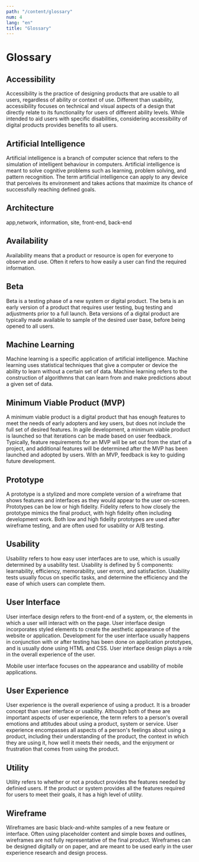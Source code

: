 ```yaml
---
path: "/content/glossary"
num: 4
lang: "en"
title: "Glossary"
---
```


# Glossary

## Accessibility

Accessibility is the practice of designing products that are usable to all users, regardless of ability or context of use. Different than usability, accessibility focuses on technical and visual aspects of a design that directly relate to its functionality for users of different ability levels. While intended to aid users with specific disabilities, considering accessibility of digital products provides benefits to all users.

## Artificial Intelligence

Artificial intelligence is a branch of computer science that refers to the simulation of intelligent behaviour in computers. Artificial intelligence is meant to solve cognitive problems such as learning, problem solving, and pattern recognition. The term artificial intelligence can apply to any device that perceives its environment and takes actions that maximize its chance of successfully reaching defined goals.

## Architecture
app,network, information, site, front-end, back-end

## Availability

Availability means that a product or resource is open for everyone to observe and use. Often it refers to how easily a user can find the required information.

## Beta

Beta is a testing phase of a new system or digital product. The beta is an early version of a product that requires user testing, bug testing and adjustments prior to a full launch. Beta versions of a digital product are typically made available to sample of the desired user base, before being opened to all users.

## Machine Learning

Machine learning is a specific application of artificial intelligence. Machine learning uses statistical techniques that give a computer or device the ability to learn without a certain set of data. Machine learning refers to the construction of algorithmns that can learn from and make predictions about a given set of data.

## Minimum Viable Product (MVP)

A minimum viable product is a digital product that has enough features to meet the needs of early adopters and key users, but does not include the full set of desired features. In agile development, a minimum viable product is launched so that iterations can be made based on user feedback. Typically, feature requirements for an MVP will be set out from the start of a project, and additional features will be determined after the MVP has been launched and adopted by users. With an MVP, feedback is key to guiding future development.


## Prototype
A prototype is a stylized and more complete version of a wireframe that shows features and interfaces as they would appear to the user on-screen. Prototypes can be low or high fidelity. Fidelity refers to how closely the prototype mimics the final product, with high fidelity often including development work. Both low and high fidelity prototypes are used after wireframe testing, and are often used for usability or A/B testing.

## Usability

Usability refers to how easy user interfaces are to use, which is usually determined by a usability test. Usability is defined by 5 components: learnability, efficiency, memorability, user errors, and satisfaction. Usability tests usually focus on specific tasks, and determine the efficiency and the ease of which users can complete them.

## User Interface

User interface design refers to the front-end of a system, or, the elements in which a user will interact with on the page. User interface design incorporates styled elements to create the aesthetic appearance of the website or application. Development for the user interface usually happens in conjunction with or after testing has been done on application prototypes, and is usually done using HTML and CSS. User interface design plays a role in the overall experience of the user.

Mobile user interface focuses on the appearance and usability of mobile applications.

## User Experience

User experience is the overall experience of using a product. It is a broader concept than user interface or usability. Although both of these are important aspects of user experience, the term refers to a person's overall emotions and attitudes about using a product, system or service. User experience encompasses all aspects of a person's feelings about using a product, including their understanding of the product, the context in which they are using it, how well it meets their needs, and the enjoyment or frustration that comes from using the product.

## Utility

Utility refers to whether or not a product provides the features needed by definied users. If the product or system provides all the features required for users to meet their goals, it has a high level of utility.

## Wireframe

Wireframes are basic black-and-white samples of a new feature or interface. Often using placeholder content and simple boxes and outlines, wireframes are not fully representative of the final product. Wireframes can be designed digitally or on paper, and are meant to be used early in the user experience research and design process.
